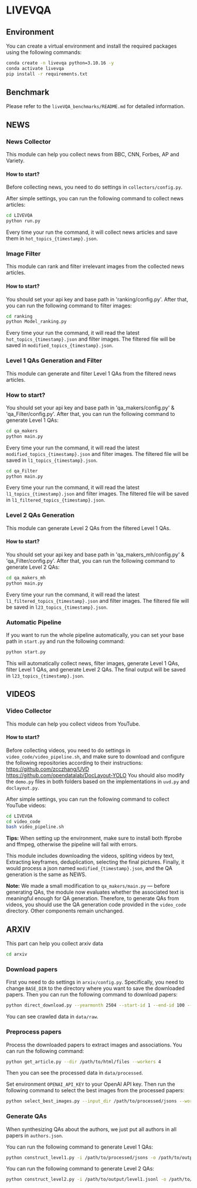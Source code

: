 # LIVEVQA

## Environment

You can create a virtual environment and install the required packages using the following commands:

```bash
conda create -n livevqa python=3.10.16 -y
conda activate livevqa
pip install -r requirements.txt
```

## Benchmark

Please refer to the `liveVQA_benchmarks/README.md` for detailed information.

## NEWS

### News Collector

This module can help you collect news from BBC, CNN, Forbes, AP and Variety.

#### How to start?

Before collecting news, you need to do settings in `collectors/config.py`.

After simple settings, you can run the following command to collect news articles:

```bash
cd LIVEVQA
python run.py
```

Every time your run the command, it will collect news articles and save them in `hot_topics_{timestamp}.json`.

### Image Filter

This module can rank and filter irrelevant images from the collected news articles.

#### How to start?

You should set your api key and base path in 'ranking/config.py'. After that, you can run the following command to filter images:

```bash
cd ranking
python Model_ranking.py
```

Every time your run the command, it will read the latest `hot_topics_{timestamp}.json` and filter images. The filtered file will be saved in `modified_topics_{timestamp}.json`.

### Level 1 QAs Generation and Filter

This module can generate and filter Level 1 QAs from the filtered news articles.

### How to start?

You should set your api key and base path in 'qa_makers/config.py' & 'qa_Filter/config.py'. After that, you can run the following command to generate Level 1 QAs:

```bash
cd qa_makers
python main.py
```

Every time your run the command, it will read the latest `modified_topics_{timestamp}.json` and filter images. The filtered file will be saved in `l1_topics_{timestamp}.json`.

```bash
cd qa_Filter
python main.py
```

Every time your run the command, it will read the latest `l1_topics_{timestamp}.json` and filter images. The filtered file will be saved in `l1_filtered_topics_{timestamp}.json`.

### Level 2 QAs Generation

This module can generate Level 2 QAs from the filtered Level 1 QAs.

#### How to start?

You should set your api key and base path in 'qa_makers_mh/config.py' & 'qa_Filter/config.py'. After that, you can run the following command to generate Level 2 QAs:

```bash
cd qa_makers_mh
python main.py
```
Every time your run the command, it will read the latest `l1_filtered_topics_{timestamp}.json` and filter images. The filtered file will be saved in `l23_topics_{timestamp}.json`.

### Automatic Pipeline

If you want to run the whole pipeline automatically, you can set your base path in `start.py` and run the following command:

```bash
python start.py
```

This will automatically collect news, filter images, generate Level 1 QAs, filter Level 1 QAs, and generate Level 2 QAs. The final output will be saved in `l23_topics_{timestamp}.json`.


## VIDEOS

### Video Collector

This module can help you collect videos from YouTube.

#### How to start?

Before collecting videos, you need to do settings in `video_code/video_pipeline.sh`, and make sure to download and configure the following repositories according to their instructions: 
https://github.com/zcczhang/UVD
https://github.com/opendatalab/DocLayout-YOLO
You should also modify the `demo.py` files in both folders based on the implementations in `uvd.py` and `doclayout.py`.

After simple settings, you can run the following command to collect YouTube videos:


```bash
cd LIVEVQA
cd video_code
bash video_pipeline.sh
```

**Tips:** When setting up the environment, make sure to install both ffprobe and ffmpeg, otherwise the pipeline will fail with errors.

This module includes downloading the videos, spliting videos by text, Extracting keyframes, deduplication, selecting the final pictures. Finally, it would process a json named `modified_{timestamp}.json`, and the QA generation is the same as NEWS.

**Note:** We made a small modification to `qa_makers/main.py` — before generating QAs, the module now evaluates whether the associated text is meaningful enough for QA generation. Therefore, to generate QAs from videos, you should use the QA generation code provided in the `video_code` directory. Other components remain unchanged.


## ARXIV

This part can help you collect arxiv data

```bash
cd arxiv
```

### Download papers

First you need to do settings in `arxiv/config.py`. Specifically, you need to change `BASE_DIR` to the directory where you want to save the downloaded papers. Then you can run the following command to download papers:

```bash
python direct_download.py --yearmonth 2504 --start-id 1 --end-id 100 --concurrent 5 --processes 4
```

You can see crawled data in `data/raw`.

### Preprocess papers

Process the downloaded papers to extract images and associations. You can run the following command:

```bash
python get_article.py --dir /path/to/html/files --workers 4
```

Then you can see the processed data in `data/processed`.

Set environment `OPENAI_API_KEY` to your OpenAI API key. Then run the following command to select the best images from the processed papers:

```bash
python select_best_images.py --input_dir /path/to/processed/jsons --workers 4 --start_index 0 --end_index 100
```

### Generate QAs

When synthesizing QAs about the authors, we just put all authors in all papers in `authors.json`.

You can run the following command to generate Level 1 QAs:

```bash
python construct_level1.py -i /path/to/processed/jsons -o /path/to/output/level1.jsonl --workers 4
```

You can run the following command to generate Level 2 QAs:

```bash
python construct_level2.py -i /path/to/output/level1.jsonl -o /path/to/output/level2.jsonl --processes 4
```